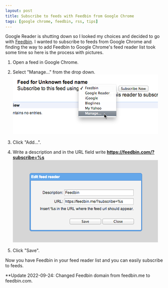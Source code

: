 ```yaml
---
layout: post
title: Subscribe to feeds with Feedbin from Google Chrome
tags: [google chrome, feedbin, rss, tips]
---
```


Google Reader is shutting down so I looked my choices and decided to go with [Feedbin](https://feedbin.me). I wanted to subscribe to feeds from Google Chrome and finding the way to add Feedbin to Google Chrome's feed reader list took some time so here is the process with pictures.

1. Open a feed in Google Chrome.

2. Select "Manage…" from the drop down. ![Select "Manage…"](/images/2013/feedbin-1.png)

3. Click "Add…".

4. Write a description and in the URL field write **https://feedbin.com/?subscribe=%s** ![Write description and URL](/images/2013/feedbin-2.png)

5. Click "Save".

Now you have Feedbin in your feed reader list and you can easily subscribe to feeds.

\*\*Update 2022-09-24: Changed Feedbin domain from feedbin.me to feedbin.com.
